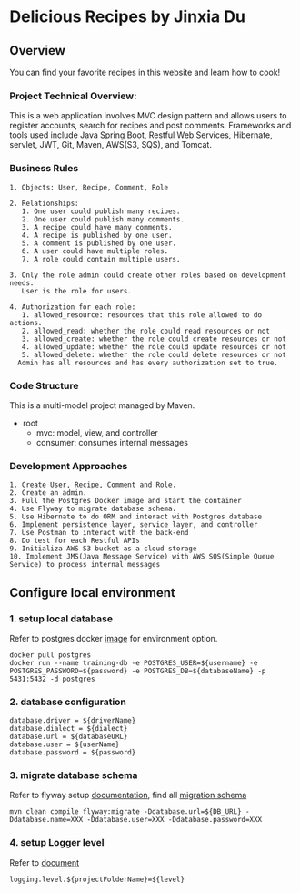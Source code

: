 # Delicious Recipes by Jinxia Du
## Overview
You can find your favorite recipes in this website and learn how to cook!

### Project Technical Overview:
This is a web application involves MVC design pattern and allows users to 
register accounts, search for recipes and post comments. Frameworks and tools
used include Java Spring Boot, Restful Web Services, Hibernate, servlet, JWT,
Git, Maven, AWS(S3, SQS), and Tomcat. 
### Business Rules
    1. Objects: User, Recipe, Comment, Role
    
    2. Relationships:
       1. One user could publish many recipes.
       2. One user could publish many comments.
       3. A recipe could have many comments.
       4. A recipe is published by one user.
       5. A comment is published by one user.
       6. A user could have multiple roles.
       7. A role could contain multiple users.
       
    3. Only the role admin could create other roles based on development needs. 
       User is the role for users.
       
    4. Authorization for each role:
       1. allowed_resource: resources that this role allowed to do actions.
       2. allowed_read: whether the role could read resources or not
       3. allowed_create: whether the role could create resources or not
       4. allowed_update: whether the role could update resources or not
       5. allowed_delete: whether the role could delete resources or not
      Admin has all resources and has every authorization set to true.
### Code Structure
This is a multi-model project managed by Maven.
* root
    * mvc: model, view, and controller 
    * consumer: consumes internal messages
### Development Approaches
    1. Create User, Recipe, Comment and Role.
    2. Create an admin.
    3. Pull the Postgres Docker image and start the container
    4. Use Flyway to migrate database schema.
    5. Use Hibernate to do ORM and interact with Postgres database
    6. Implement persistence layer, service layer, and controller
    7. Use Postman to interact with the back-end
    8. Do test for each Restful APIs
    9. Initializa AWS S3 bucket as a cloud storage
    10. Implement JMS(Java Message Service) with AWS SQS(Simple Queue Service) to process internal messages
    
## Configure local environment
### 1. setup local database
Refer to postgres docker [image](https://hub.docker.com/_/postgres) for environment option.
```
docker pull postgres
docker run --name training-db -e POSTGRES_USER=${username} -e POSTGRES_PASSWORD=${password} -e POSTGRES_DB=${databaseName} -p 5431:5432 -d postgres
```
### 2. database configuration
```
database.driver = ${driverName}
database.dialect = ${dialect}
database.url = ${databaseURL}
database.user = ${userName}
database.password = ${password}
```
### 3. migrate database schema
Refer to flyway setup [documentation](https://flywaydb.org/documentation/), find all [migration schema](/src/main/resources/db/migration)
```
mvn clean compile flyway:migrate -Ddatabase.url=${DB_URL} -Ddatabase.name=XXX -Ddatabase.user=XXX -Ddatabase.password=XXX 
```
### 4. setup Logger level
Refer to [document](https://logging.apache.org/log4j/2.x/manual/customloglevels.html)
```
logging.level.${projectFolderName}=${level}
```

